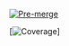 [![Pre-merge](https://github.com/IvoLondon/crypto-tokens-api/workflows/Pre-merge/badge.svg?branch=main)](https://github.com/IvoLondon/crypto-tokens-api/actions?query=workflow%3A%22Pre-merge%22)

[![Coverage](https://img.shields.io/endpoint?url=https://gist.githubusercontent.com/IvoLondon/e96025e8ed327aa17f6c379c8ebc342a/raw/crypto-tokens-api__heads_main.json)]
